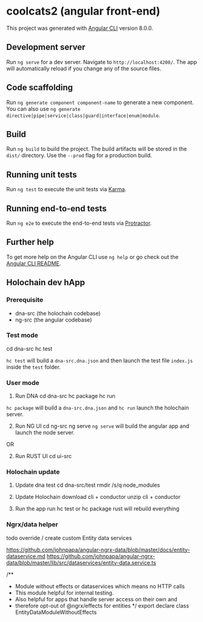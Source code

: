 # coolcats2 (angular front-end)

This project was generated with [Angular CLI](https://github.com/angular/angular-cli) version 8.0.0.

## Development server

Run `ng serve` for a dev server. Navigate to `http://localhost:4200/`. The app will automatically reload if you change any of the source files.

## Code scaffolding

Run `ng generate component component-name` to generate a new component. You can also use `ng generate directive|pipe|service|class|guard|interface|enum|module`.

## Build

Run `ng build` to build the project. The build artifacts will be stored in the `dist/` directory. Use the `--prod` flag for a production build.

## Running unit tests

Run `ng test` to execute the unit tests via [Karma](https://karma-runner.github.io).

## Running end-to-end tests

Run `ng e2e` to execute the end-to-end tests via [Protractor](http://www.protractortest.org/).

## Further help

To get more help on the Angular CLI use `ng help` or go check out the [Angular CLI README](https://github.com/angular/angular-cli/blob/master/README.md).

## Holochain dev hApp

### Prerequisite
- dna-src (the holochain codebase)
- ng-src (the angular codebase)

### Test mode
cd dna-src
hc test

`hc test` will build a `dna-src.dna.json` and then launch the test file `index.js` inside the `test` folder.

### User mode

1. Run DNA
cd dna-src
hc package
hc run

`hc package` will build a `dna-src.dna.json` and `hc run` launch the holochain server.

2. Run NG UI
cd ng-src
ng serve
`ng serve` will build the angular app and launch the node server.

OR 

2. Run RUST UI
cd ui-src


### Holochain update

1. Update dna test
cd dna-src/test
rmdir /s/q node_modules

2. Update Holochain 
download cli + conductor
unzip cli + conductor

3. Run the app
run hc test or hc package
rust will rebuild everything


### Ngrx/data helper

todo override / create custom Entity data services

https://github.com/johnpapa/angular-ngrx-data/blob/master/docs/entity-dataservice.md
https://github.com/johnpapa/angular-ngrx-data/blob/master/lib/src/dataservices/entity-data.service.ts

/**
 * Module without effects or dataservices which means no HTTP calls
 * This module helpful for internal testing.
 * Also helpful for apps that handle server access on their own and
 * therefore opt-out of @ngrx/effects for entities
 */
export declare class EntityDataModuleWithoutEffects
